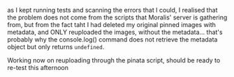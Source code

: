 as I kept running tests and scanning the errors that I could, I realised that the problem does not come from the scripts that Moralis' server is gathering from, but from the fact taht I had deleted my original pinned images with metadata, and ONLY reuploaded the images, without the metadata... that's probably why the console.log() command does not retrieve the metadata object but only returns `undefined`.

Working now on reuploading through the pinata script, should be ready to re-test this afternoon
